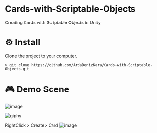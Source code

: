 # Cards-with-Scriptable-Objects
Creating Cards with Scriptable Objects in Unity
# ⚙️ Install

Clone the project to your computer.
```
> git clone https://github.com/ArdaDenizKara/Cards-with-Scriptable-Objects.git
```
# 🎮 Demo Scene
![image](https://user-images.githubusercontent.com/56769449/212496249-ad1abac5-a919-4e66-a2ba-3db1ea61bfb6.png)


![giphy](https://user-images.githubusercontent.com/56769449/212497111-d2ffff6c-1d22-4b15-9efd-aa4d857474b6.gif)

RightClick > Create> Card
![image](https://user-images.githubusercontent.com/56769449/212497269-f8fd7056-57dc-421f-878c-64957374ca5d.png)

